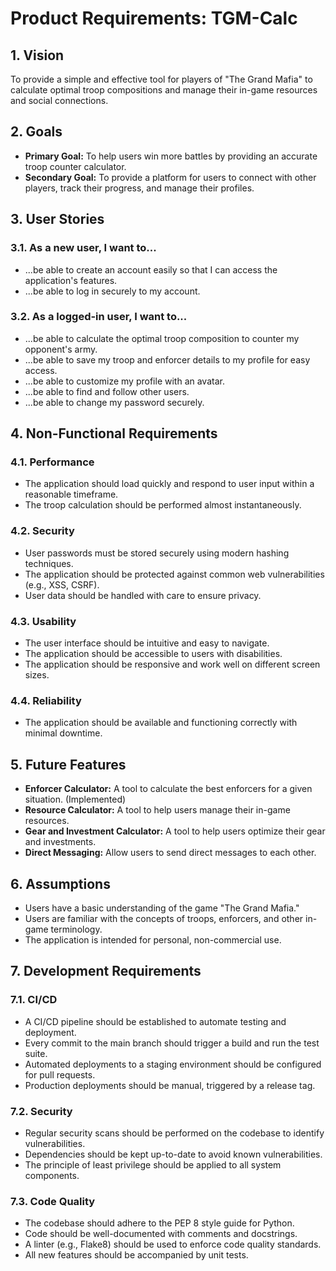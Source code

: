# Product Requirements: TGM-Calc

## 1. Vision

To provide a simple and effective tool for players of "The Grand Mafia" to calculate optimal troop compositions and manage their in-game resources and social connections.

## 2. Goals

*   **Primary Goal:** To help users win more battles by providing an accurate troop counter calculator.
*   **Secondary Goal:** To provide a platform for users to connect with other players, track their progress, and manage their profiles.

## 3. User Stories

### 3.1. As a new user, I want to...

*   ...be able to create an account easily so that I can access the application's features.
*   ...be able to log in securely to my account.

### 3.2. As a logged-in user, I want to...

*   ...be able to calculate the optimal troop composition to counter my opponent's army.
*   ...be able to save my troop and enforcer details to my profile for easy access.
*   ...be able to customize my profile with an avatar.
*   ...be able to find and follow other users.
*   ...be able to change my password securely.

## 4. Non-Functional Requirements

### 4.1. Performance

*   The application should load quickly and respond to user input within a reasonable timeframe.
*   The troop calculation should be performed almost instantaneously.

### 4.2. Security

*   User passwords must be stored securely using modern hashing techniques.
*   The application should be protected against common web vulnerabilities (e.g., XSS, CSRF).
*   User data should be handled with care to ensure privacy.

### 4.3. Usability

*   The user interface should be intuitive and easy to navigate.
*   The application should be accessible to users with disabilities.
*   The application should be responsive and work well on different screen sizes.

### 4.4. Reliability

*   The application should be available and functioning correctly with minimal downtime.

## 5. Future Features

*   **Enforcer Calculator:** A tool to calculate the best enforcers for a given situation. (Implemented)
*   **Resource Calculator:** A tool to help users manage their in-game resources.
*   **Gear and Investment Calculator:** A tool to help users optimize their gear and investments.
*   **Direct Messaging:** Allow users to send direct messages to each other.

## 6. Assumptions

*   Users have a basic understanding of the game "The Grand Mafia."
*   Users are familiar with the concepts of troops, enforcers, and other in-game terminology.
*   The application is intended for personal, non-commercial use.

## 7. Development Requirements

### 7.1. CI/CD

*   A CI/CD pipeline should be established to automate testing and deployment.
*   Every commit to the main branch should trigger a build and run the test suite.
*   Automated deployments to a staging environment should be configured for pull requests.
*   Production deployments should be manual, triggered by a release tag.

### 7.2. Security

*   Regular security scans should be performed on the codebase to identify vulnerabilities.
*   Dependencies should be kept up-to-date to avoid known vulnerabilities.
*   The principle of least privilege should be applied to all system components.

### 7.3. Code Quality

*   The codebase should adhere to the PEP 8 style guide for Python.
*   Code should be well-documented with comments and docstrings.
*   A linter (e.g., Flake8) should be used to enforce code quality standards.
*   All new features should be accompanied by unit tests.
